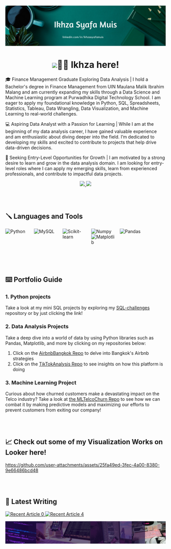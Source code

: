 ![Banner 1](https://github.com/ikhza25/ikhza25/blob/e586aea98600902ac353544b6844a89136c97052/Green%20Simple%20Manager%20LinkedIn%20Banner.png)


<h1 align="center">
    <img src="[https://readme-typing-svg.herokuapp.com?font=fira+code&size=22&pause=1000&color=000000&width=435&lines=Hi+There!+%F0%9F%91%8B;I'm+Ikhza;Welcome+to+My+Github!] />
</h1>

# 👨‍💻 Ikhza here! 

🎓 Finance Management Graduate Exploring Data Analysis | I hold a Bachelor's degree in Finance Management from UIN Maulana Malik Ibrahim Malang and am currently expanding my skills through a Data Science and Machine Learning program at Purwadhika Digital Technology School. I am eager to apply my foundational knowledge in Python, SQL, Spreadsheets, Statistics, Tableau, Data Wrangling, Data Visualization, and Machine Learning to real-world challenges.

💻 Aspiring Data Analyst with a Passion for Learning | While I am at the beginning of my data analysis career, I have gained valuable experience and am enthusiastic about diving deeper into the field. I’m dedicated to developing my skills and excited to contribute to projects that help drive data-driven decisions.

🚀 Seeking Entry-Level Opportunities for Growth | I am motivated by a strong desire to learn and grow in the data analysis domain. I am looking for entry-level roles where I can apply my emerging skills, learn from experienced professionals, and contribute to impactful data projects.

 </div>
 
<div align="center"> 
  <a href="mailto:ikhza25@gmail.com">
    <img src="https://img.shields.io/badge/Gmail-333333?style=for-the-badge&logo=gmail&logoColor=red" />
  </a>
  <a href="https://www.linkedin.com/in/ikhzasyafamuis/" target="_blank">
    <img src="https://img.shields.io/badge/LinkedIn-0077B5?style=for-the-badge&logo=linkedin&logoColor=white" target="_blank" />
  </a>
</div>

<br><br>
## 🪛 Languages and Tools

<img align="left" alt="Python" width="80px" style="padding-right:10px;" src="https://cdn.jsdelivr.net/gh/devicons/devicon/icons/python/python-plain.svg" />
<img align="left" alt="MySQL" width="80px" style="padding-right:10px;" src="https://cdn.jsdelivr.net/gh/devicons/devicon/icons/mysql/mysql-original-wordmark.svg" />
<img align="left" alt="Scikit-learn" width="80px" style="padding-right:10px;" src="https://cdn.jsdelivr.net/gh/devicons/devicon/icons/scikitlearn/scikitlearn-original.svg" />
<img align="left" alt="Numpy" width="80px" style="padding-right:10px;" src="https://cdn.jsdelivr.net/gh/devicons/devicon/icons/numpy/numpy-original-wordmark.svg" />
<img align="left" alt="Pandas" width="80px" style="padding-right:10px;" src="https://cdn.jsdelivr.net/gh/devicons/devicon/icons/pandas/pandas-original-wordmark.svg" />
<img align="left" alt="Matplotlib" width="80px" style="padding-right:10px;" src="https://cdn.jsdelivr.net/gh/devicons/devicon/icons/matplotlib/matplotlib-original-wordmark.svg" />

<br><br><br>

<br><be>
<br><br>
## ⌨️ Portfolio Guide

### **1. Python projects**
Take a look at my mini SQL projects by exploring my [SQL-challenges](https://github.com/MazayaSRahmani/SQL-challenges) repository or by just clicking the link!

### **2. Data Analysis Projects**
Take a deep dive into a world of data by using Python libraries such as Pandas, Matplotlib, and more by clicking on my repositories below:
1. Click on the [AirbnbBangkok Repo](https://github.com/MazayaSRahmani/AirbnbBangkokAnalysis) to delve into Bangkok's Airbnb strategies
2. Click on the [TikTokAnalysis Repo](https://github.com/MazayaSRahmani/TikTokAnalysis) to see insights on how this platform is doing

### **3. Machine Learning Project**
Curious about how churned customers make a devastating impact on the Telco industry? Take a look at [the MLTelcoChurn Repo](https://github.com/MazayaSRahmani/MLTelcoChurn) to see how we can combat it by making predictive models and maximizing our efforts to prevent customers from exiting our company!

<br><br>
## 📈 Check out some of my Visualization Works on Looker here!

https://github.com/user-attachments/assets/25fa49ed-3fec-4a00-8380-9e66486bcd48

<br><br>
## 📰 Latest Writing
 <a target="_blank" href="https://github-readme-medium-recent-article.vercel.app/medium/@imantumorang/0"><img src="https://github-readme-medium-recent-article.vercel.app/medium/@kimmaekhyun/0" alt="Recent Article 0"> 
<a target="_blank" href="https://github-readme-medium-recent-article.vercel.app/medium/@imantumorang/2"><img src="https://github-readme-medium-recent-article.vercel.app/medium/@kimmaekhyun/2" alt="Recent Article 4"> 

![Banner 2](https://github.com/MazayaSRahmani/MazayaSRahmani/blob/a4ec4fcd968b9b8102bb55026d43e49cfe51cff9/White%20Minimalist%20Profile%20LinkedIn%20Banner%20(1)2.png)
